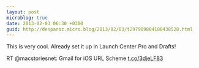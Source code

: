 ```yaml
---
layout: post
microblog: true
date: 2013-02-03 06:30 +0300
guid: http://desparoz.micro.blog/2013/02/03/t297909804188438528.html
---
```

This is very cool. Already set it up in Launch Center Pro and Drafts! 

RT @macstoriesnet: Gmail for iOS URL Scheme [t.co/3djeLF83](http://t.co/3djeLF83)
